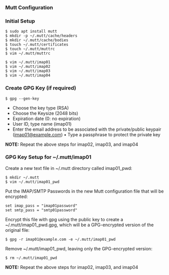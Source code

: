 ### Mutt Configuration

### Initial Setup

```
$ sudo apt install mutt
$ mkdir -p ~/.mutt/cache/headers
$ mkdir ~/.mutt/cache/bodies
$ touch ~/.mutt/certificates
$ touch ~/.mutt/muttrc
$ vim ~/.mutt/muttrc
```

```
$ vim ~/.mutt/imap01
$ vim ~/.mutt/imap02
$ vim ~/.mutt/imap03
$ vim ~/.mutt/imap04
```

### Create GPG Key (if required)

```
$ gpg --gen-key
```

* Choose the key type (RSA)
* Choose the Keysize (2048 bits)
* Expiration date (0: no expiration)
* User ID, type name (imap01)
* Enter the email address to be associated with the private/public keypair (imap01@example.com)
•	Type a passphrase to protect the private key

**NOTE:** Repeat the above steps for imap02, imap03, and imap04

### GPG Key Setup for ~/.mutt/imap01

Create a new text file in ~/.mutt directory called imap01_pwd:

```
$ mkdir ~/.mutt
$ vim ~/.mutt/imap01_pwd
```

Put the IMAP/SMTP Passwords in the new Mutt configuration file that will be encrypted:

```
set imap_pass = "imap01password"
set smtp_pass = "smtp01password"
```

Encrypt this file with gpg using the public key to create a ~/.mutt/imap01_pwd.gpg, which will be a GPG-encrypted version of the original file:

```
$ gpg -r imap01@example.com -e ~/.mutt/imap01_pwd
```

Remove ~/.mutt/imap01_pwd, leaving only the GPG-encrypted version:

```
$ rm ~/.mutt/imap01_pwd
```

**NOTE:** Repeat the above steps for imap02, imap03, and imap04
